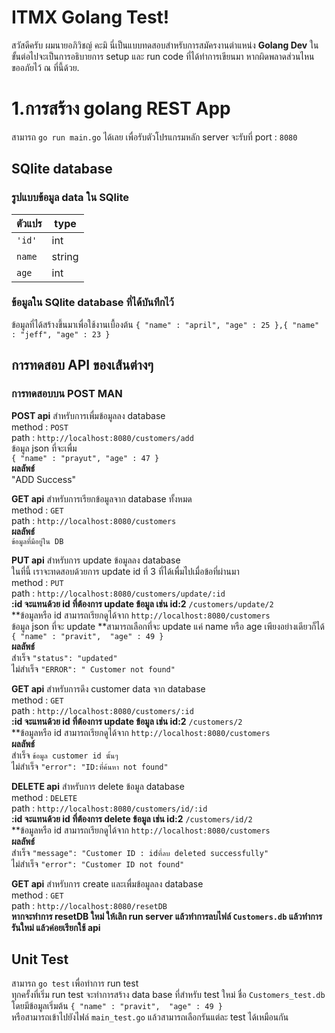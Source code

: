 # ITMX Golang Test!

สวัสดีครับ ผมนายอภิวิชญ์ คะมิ นี่เป็นแบบทดสอบสำหรับการสมัครงานตำแหน่ง **Golang Dev** ในขั้นต่อไปจะเป็นการอธิบายการ setup และ run code ที่ได้ทำการเขียนมา หากผิดพลาดส่วนไหน ขออภัยไว้ ณ ที่นี้ด้วย.


# 1.การสร้าง golang REST App 

สามารถ `go run main.go`  ได้เลย เพื่อรับตัวโปรแกรมหลัก 
server จะรับที่ port : `8080`

## SQlite database
### รูปแบบข้อมูล data ใน SQlite

|ตัวแปร                        	|type                         |
|-------------------------------|-----------------------------|
|`'id'`            				|int|
|`name`            				|string            |
|`age`							|int|

### ข้อมูลใน SQlite database ที่ได้บันทึกไว้
ข้อมูลที่ได้สร้างขึ้นมาเพื่อใช้งานเบื้องต้น
`{
"name" : "april",
"age" : 25
},{
"name" : "jeff",
"age" : 23
}`

## การทดสอบ API ของเส้นต่างๆ
### การทดสอบบน POST MAN

**POST api** สำหรับการเพื่มข้อมูลลง database\
method : `POST`\
path : `http://localhost:8080/customers/add`\
ข้อมูล  json ที่จะเพื่ม\
`{
"name" : "prayut",
"age" : 47
}`\
**ผลลัพธ์**\
"ADD Success"

**GET api** สำหรับการเรียกข้อมูลจาก database ทั้งหมด\
method : `GET`\
path : `http://localhost:8080/customers`\
**ผลลัพธ์**\
`ข้อมูลที่มีอยู่ใน DB`

**PUT api** สำหรับการ update ข้อมูลลง database\
ในที่นี้ เราจะทดสอบด้วยการ update id ที่ 3 ที่ได้เพื่มไปเมื่อข้อที่ผ่านมา\
method : `PUT`\
path : `http://localhost:8080/customers/update/:id`\
 **:id จะแทนด้วย id ที่ต้องการ update ข้อมูล เช่น id:2** `/customers/update/2`\
 **ข้อมูลหรือ id สามารถเรียกดูได้จาก `http://localhost:8080/customers` \
ข้อมูล  json ที่จะ update **สามารถเลือกที่จะ update แค่ name หรือ age เพียงอย่างเดียวก็ได้\
`{
"name" : "pravit", 
"age" : 49
}`\
**ผลลัพธ์**\
สำเร็จ `"status": "updated"`\
ไม่สำเร็จ `"ERROR": " Customer not found"`

**GET api** สำหรับการดึง customer data จาก database\
method : `GET`\
path : `http://localhost:8080/customers/:id`\
 **:id จะแทนด้วย id ที่ต้องการ update ข้อมูล เช่น id:2** `/customers/2`\
 **ข้อมูลหรือ id สามารถเรียกดูได้จาก `http://localhost:8080/customers` \
**ผลลัพธ์**\
สำเร็จ `ข้อมูล customer id นั้นๆ`\
ไม่สำเร็จ `"error": "ID:ที่ค้นหา not found"`

**DELETE api** สำหรับการ delete ข้อมูล database\
method : `DELETE`\
path : `http://localhost:8080/customers/id/:id`\
 **:id จะแทนด้วย id ที่ต้องการ delete ข้อมูล เช่น id:2** `/customers/id/2`\
 **ข้อมูลหรือ id สามารถเรียกดูได้จาก `http://localhost:8080/customers` \
**ผลลัพธ์**\
สำเร็จ `"message": "Customer ID : idที่ลบ deleted successfully"`\
ไม่สำเร็จ `"error": "Customer ID not found"`

**GET api** สำหรับการ create และเพื่มข้อมูลลง database\
method : `GET`\
path : `http://localhost:8080/resetDB`\
**หากจะทำการ resetDB ใหม่ ให้เลิก run server แล้วทำการลบไฟล์  `Customers.db` แล้วทำการรันใหม่ แล้วค่อยเรียกใช้ api**

## Unit Test

สามารถ `go test` เพื่อทำการ run test\
ทุกครั้งที่เริ่ม run test จะทำการสร้าง data base ที่สำหรับ test ใหม่ ชื่อ `Customers_test.db` \
โดยมีข้อมูลเริ่มต้น `{
"name" : "pravit", 
"age" : 49
}`\
หรือสามารถเข้าไปยังไฟล์ `main_test.go` แล้วสามารถเลือกรันแต่ละ test ได้เหมือนกัน
